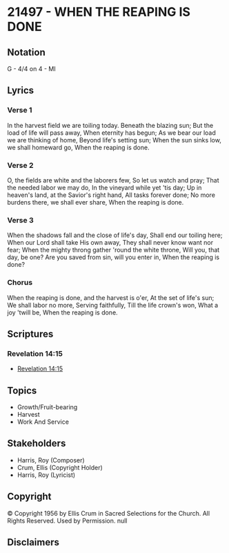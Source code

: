 # 21497 - WHEN THE REAPING IS DONE

## Notation

G - 4/4 on 4 - MI

## Lyrics

### Verse 1

In the harvest field we are toiling today. Beneath the blazing sun; But the load of life will pass away, When eternity has begun; As we bear our load we are thinking of home, Beyond life's setting sun; When the sun sinks low, we shall homeward go, When the reaping is done. 

### Verse 2

O, the fields are white and the laborers few, So let us watch and pray; That the needed labor we may do, In the vineyard while yet 'tis day; Up in heaven's land, at the Savior's right hand, All tasks forever done; No more burdens there, we shall ever share, When the reaping is done. 

### Verse 3

When the shadows fall and the close of life's day, Shall end our toiling here; When our Lord shall take His own away, They shall never know want nor fear; When the mighty throng gather 'round the white throne, Will you, that day, be one? Are you saved from sin, will you enter in, When the reaping is done? 

### Chorus

When the reaping is done, and the harvest is o'er, At the set of life's sun; We shall labor no more, Serving faithfully, Till the life crown's won, What a joy 'twill be, When the reaping is done.


## Scriptures

### Revelation 14:15

- [Revelation 14:15](https://www.biblegateway.com/passage/?search=Revelation%2014%3A15)


## Topics

- Growth/Fruit-bearing
- Harvest
- Work And Service

## Stakeholders

- Harris, Roy (Composer)
- Crum, Ellis (Copyright Holder)
- Harris, Roy (Lyricist)

## Copyright

© Copyright 1956 by Ellis Crum in Sacred Selections for the Church.  All Rights Reserved. Used by Permission.
null

## Disclaimers


